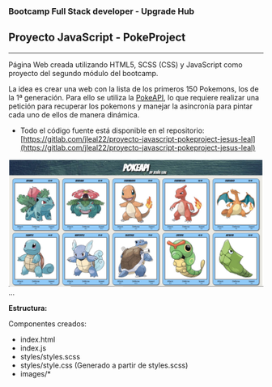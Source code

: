 ### Bootcamp Full Stack developer - Upgrade Hub
## Proyecto JavaScript - PokeProject
---

Página Web creada utilizando HTML5, SCSS (CSS) y JavaScript como proyecto del segundo módulo del bootcamp.

La idea es crear una web con la lista de los primeros 150 Pokemons, los de la 1ª generación. Para ello se utiliza la [PokeAPI](https://pokeapi.co/), lo que requiere realizar una petición para recuperar los pokemons y manejar la asincronía para pintar cada uno de ellos de manera dinámica.

* Todo el código fuente está disponible en el repositorio:
[https://gitlab.com/jleal22/proyecto-javascript-pokeproject-jesus-leal](https://gitlab.com/jleal22/proyecto-javascript-pokeproject-jesus-leal)

![View web](./images/captura.jpg)
...

**Estructura:**

Componentes creados:
- index.html
- index.js
- styles/styles.scss
- styles/style.css (Generado a partir de styles.scss)
- images/*
